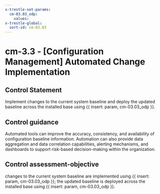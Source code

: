 ```yaml
---
x-trestle-set-params:
  cm-03.03_odp:
    values:
x-trestle-global:
  sort-id: cm-03.03
---
```


# cm-3.3 - \[Configuration Management\] Automated Change Implementation

## Control Statement

Implement changes to the current system baseline and deploy the updated baseline across the installed base using {{ insert: param, cm-03.03_odp }}.

## Control guidance

Automated tools can improve the accuracy, consistency, and availability of configuration baseline information. Automation can also provide data aggregation and data correlation capabilities, alerting mechanisms, and dashboards to support risk-based decision-making within the organization.

## Control assessment-objective

changes to the current system baseline are implemented using {{ insert: param, cm-03.03_odp }};
the updated baseline is deployed across the installed base using {{ insert: param, cm-03.03_odp }}.
